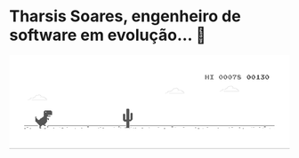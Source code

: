 # Tharsis Soares, engenheiro de software em evolução... 👋

![Dino](https://raw.githubusercontent.com/tharsis-soares/tharsis-soares/main/dino.gif)

<!--
**tharsis-soares/tharsis-soares** is a ✨ _special_ ✨ repository because its `README.md` (this file) appears on your GitHub profile.

Here are some ideas to get you started:

- 🔭 I’m currently working on ...
- 🌱 I’m currently learning ...
- 👯 I’m looking to collaborate on ...
- 🤔 I’m looking for help with ...
- 💬 Ask me about ...
- 📫 How to reach me: ...
- 😄 Pronouns: ...
- ⚡ Fun fact: ...
-->

<!--(Foto de <a href="https://unsplash.com/pt-br/@moritz_photography?utm_source=unsplash&utm_medium=referral&utm_content=creditCopyText">Moritz Kindler</a> na <a href="https://unsplash.com/pt-br/fotografias/G66K_ERZRhM?utm_source=unsplash&utm_medium=referral&utm_content=creditCopyText">Unsplash</a>
  )-->

  
<!--
[![MastHead](https://raw.githubusercontent.com/praveenscience/praveenscience/master/mast.png)](https://praveen.science)

# Hello there! 👋🏻 I am Praveen Kumar! <img src="https://i.imgur.com/veZrcC7.gif" alt="Meaow" width="50" />

I am Praveen Kumar 🙋🏻‍♂️, a Cook, Cat Lover, Front End Architect, Web Developer Evangelist & Cloud Computing Consultant.

I am a React JS Specialist, a Blockchain Enthusiast, an Author of tech books, a Speaker, a FullStack JavaScript Developer and I hold the top 0.05% Overall position in Stack Overflow.

### Check out my latest Live Streams on my [YouTube Channel](https://www.youtube.com/praveenscience?sub_confirmation=1). Here are some of my active projects:

[![Praveen's GitHub Activity Graph](https://github-readme-activity-graph.vercel.app/graph?username=praveenscience)](https://git.io/J1Ycx)

|      Project :octocat:   |     Issues :bug:   | Open PRs :bell:  | Closed PRs :fire:  |
|-------------|-------------------|---|---|
| [**DevTernShip**](https://github.com/praveenscience/Internship-LMS-FrontEnd) | [![GitHub issues](https://img.shields.io/github/issues/praveenscience/Internship-LMS-FrontEnd?color=green&logo=github&style=flat)](https://github.com/praveenscience/Internship-LMS-FrontEnd/issues) | [![GitHub PRs](https://img.shields.io/github/issues-pr/praveenscience/Internship-LMS-FrontEnd?style=flat&logo=github)](https://github.com/praveenscience/Internship-LMS-FrontEnd/pulls)  | [![GitHub PRs](https://img.shields.io/github/issues-pr-closed/praveenscience/Internship-LMS-FrontEnd?style=flat&color=critical&logo=github)](https://github.com/praveenscience/Internship-LMS-FrontEnd/pulls?q=is%3Apr+is%3Aclosed)  |
| [**Hacktoberfest-Project-Ideas**](https://github.com/praveenscience/Hacktoberfest-Project-Ideas/) | [![GitHub issues](https://img.shields.io/github/issues/praveenscience/Hacktoberfest-Project-Ideas?color=green&logo=github&style=flat)](https://github.com/praveenscience/Hacktoberfest-Project-Ideas/issues) | [![GitHub PRs](https://img.shields.io/github/issues-pr/praveenscience/Hacktoberfest-Project-Ideas?style=flat&logo=github)](https://github.com/praveenscience/Hacktoberfest-Project-Ideas/pulls)  | [![GitHub PRs](https://img.shields.io/github/issues-pr-closed/praveenscience/Hacktoberfest-Project-Ideas?style=flat&color=critical&logo=github)](https://github.com/praveenscience/Hacktoberfest-Project-Ideas/pulls?q=is%3Apr+is%3Aclosed)   |

## Connect with Me 🤝🏻

[![Website](https://raw.githubusercontent.com/praveenscience/praveenscience/master/soc/ws.svg)](https://praveen.science/) [![Blog](https://raw.githubusercontent.com/praveenscience/praveenscience/master/soc/bl.svg)](https://blog.praveen.science/) [![LinkedIn](https://raw.githubusercontent.com/praveenscience/praveenscience/master/soc/li.svg)](https://uk.linkedin.com/in/praveentech/) [![Twitter](https://raw.githubusercontent.com/praveenscience/praveenscience/master/soc/tw.svg)](https://twitter.com/praveenscience) [![YouTube](https://raw.githubusercontent.com/praveenscience/praveenscience/master/soc/yt.svg)](https://youtube.com/praveenscience) [![Stack Overflow](https://raw.githubusercontent.com/praveenscience/praveenscience/master/soc/so.svg)](https://stackoverflow.com/users/462627/praveen-kumar-purushothaman) [![Stack Exchange](https://raw.githubusercontent.com/praveenscience/praveenscience/master/soc/se.svg)](https://stackexchange.com/users/210807/praveen-kumar) [![Microsoft MVP](https://raw.githubusercontent.com/praveenscience/praveenscience/master/soc/ms.svg)](https://mvp.microsoft.com/en-us/PublicProfile/5001822) [![GitHub](https://raw.githubusercontent.com/praveenscience/praveenscience/master/soc/gh.svg)](https://github.com/praveenscience) [![GitLab](https://raw.githubusercontent.com/praveenscience/praveenscience/master/soc/gl.svg)](https://gitlab.com/praveenscience) [![PayPal](https://raw.githubusercontent.com/praveenscience/praveenscience/master/soc/pp.svg)](https://www.paypal.me/PraveenKumar) [![HackerNews](https://raw.githubusercontent.com/praveenscience/praveenscience/master/soc/hn.svg)](https://news.ycombinator.com/user?id=praveenscience) [![Reddit](https://raw.githubusercontent.com/praveenscience/praveenscience/master/soc/r.svg)](https://reddit.com/u/praveenscience/) [![Facebook](https://raw.githubusercontent.com/praveenscience/praveenscience/master/soc/fb.svg)](https://www.facebook.com/praveenscience) [![Instagram](https://raw.githubusercontent.com/praveenscience/praveenscience/master/soc/ig.svg)](https://instagram.com/praveenscience) [![HackHands](https://raw.githubusercontent.com/praveenscience/praveenscience/master/soc/hh.svg)](http://web.archive.org/web/20190116000030if_/https://hackhands.com/praveen/) [![Telegram](https://raw.githubusercontent.com/praveenscience/praveenscience/master/soc/tg.svg)](https://t.me/praveenscience) [![WhatsApp](https://raw.githubusercontent.com/praveenscience/praveenscience/master/soc/wa.svg)](https://wa.me/)

### My Badges

[![@praveen's Holopin board](https://holopin.me/praveen)](https://holopin.io/@praveen)

### Dino <img src="https://i.imgur.com/2AGajNs.png" alt="Chrome Dino" width="24" />

![Dino](https://raw.githubusercontent.com/praveenscience/praveenscience/master/dino.gif)

| ![Praveen GitHub Statistics](https://github-readme-stats.vercel.app/api?username=praveenscience&show_icons=true) | ![Top Languages](https://github-readme-stats.vercel.app/api/top-langs/?username=praveenscience) |
| --- | --- |
| ![Praveen GitHub Streak](https://github-readme-streak-stats.herokuapp.com/?user=praveenscience) | If you like what I do, support me by buying me a [pizza](https://www.buymeacoffee.com/praveenscience) and let's do more useful content! <img src="https://i.imgur.com/T31KN5a.png" alt="Look next line." height="24" /><br /><br /> <a href="https://www.buymeacoffee.com/praveenscience" target="_blank"><img src="https://cdn.buymeacoffee.com/buttons/v2/default-white.png" alt="Buy Me A Pizza" width="120" /></a> |

![Trophies 🏆](https://github-profile-trophy.vercel.app/?username=praveenscience)

Watch my contribution graph being eaten by a Snake! 🐍

![Watch my contribution graph being eaten by a Snake!](https://raw.githubusercontent.com/praveenscience/praveenscience/master/soc/snake.svg)
-->
